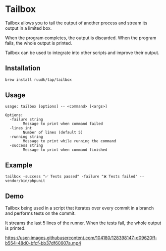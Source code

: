 # Tailbox

Tailbox allows you to tail the output of another process and stream its output in a limited box.

When the program completes, the output is discarded. When the program fails, the whole output is printed.

Tailbox can be used to integrate into other scripts and improve their output.

## Installation

```bash
brew install ruudk/tap/tailbox
```

## Usage
```
usage: tailbox [options] -- <command> [<args>]

Options:
  -failure string
    	Message to print when command failed
  -lines int
    	Number of lines (default 5)
  -running string
    	Message to print while running the command
  -success string
    	Message to print when command finished
```

## Example
```
tailbox -success "✅ Tests passed" -failure "❌ Tests failed" -- vendor/bin/phpunit
```

## Demo

Tailbox being used in a script that iterates over every commit in a branch and performs tests on the commit.

It streams the last 5 lines of the runner. When the tests fail, the whole output is printed.

https://user-images.githubusercontent.com/104180/128398147-d09620ff-b554-48d0-bfcf-bb37df60607a.mp4



